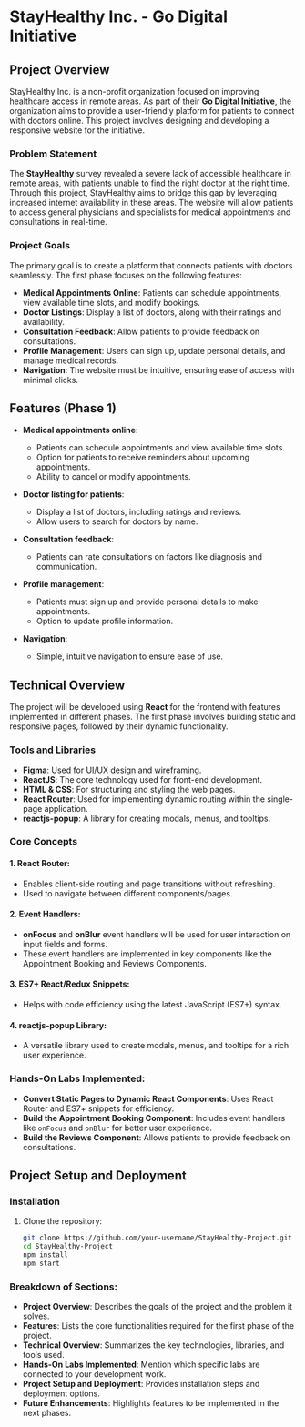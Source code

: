# StayHealthy Inc. - Go Digital Initiative

## Project Overview

StayHealthy Inc. is a non-profit organization focused on improving healthcare access in remote areas. As part of their **Go Digital Initiative**, the organization aims to provide a user-friendly platform for patients to connect with doctors online. This project involves designing and developing a responsive website for the initiative.

### Problem Statement

The **StayHealthy** survey revealed a severe lack of accessible healthcare in remote areas, with patients unable to find the right doctor at the right time. Through this project, StayHealthy aims to bridge this gap by leveraging increased internet availability in these areas. The website will allow patients to access general physicians and specialists for medical appointments and consultations in real-time.

### Project Goals

The primary goal is to create a platform that connects patients with doctors seamlessly. The first phase focuses on the following features:
- **Medical Appointments Online**: Patients can schedule appointments, view available time slots, and modify bookings.
- **Doctor Listings**: Display a list of doctors, along with their ratings and availability.
- **Consultation Feedback**: Allow patients to provide feedback on consultations.
- **Profile Management**: Users can sign up, update personal details, and manage medical records.
- **Navigation**: The website must be intuitive, ensuring ease of access with minimal clicks.

## Features (Phase 1)

- **Medical appointments online**: 
  - Patients can schedule appointments and view available time slots.
  - Option for patients to receive reminders about upcoming appointments.
  - Ability to cancel or modify appointments.
  
- **Doctor listing for patients**:
  - Display a list of doctors, including ratings and reviews.
  - Allow users to search for doctors by name.

- **Consultation feedback**:
  - Patients can rate consultations on factors like diagnosis and communication.

- **Profile management**:
  - Patients must sign up and provide personal details to make appointments.
  - Option to update profile information.
  
- **Navigation**:
  - Simple, intuitive navigation to ensure ease of use.

## Technical Overview

The project will be developed using **React** for the frontend with features implemented in different phases. The first phase involves building static and responsive pages, followed by their dynamic functionality.

### Tools and Libraries

- **Figma**: Used for UI/UX design and wireframing.
- **ReactJS**: The core technology used for front-end development.
- **HTML & CSS**: For structuring and styling the web pages.
- **React Router**: Used for implementing dynamic routing within the single-page application.
- **reactjs-popup**: A library for creating modals, menus, and tooltips.

### Core Concepts

#### 1. **React Router**:
   - Enables client-side routing and page transitions without refreshing.
   - Used to navigate between different components/pages.

#### 2. **Event Handlers**:
   - **onFocus** and **onBlur** event handlers will be used for user interaction on input fields and forms.
   - These event handlers are implemented in key components like the Appointment Booking and Reviews Components.

#### 3. **ES7+ React/Redux Snippets**:
   - Helps with code efficiency using the latest JavaScript (ES7+) syntax.

#### 4. **reactjs-popup Library**:
   - A versatile library used to create modals, menus, and tooltips for a rich user experience.

### Hands-On Labs Implemented:

- **Convert Static Pages to Dynamic React Components**: Uses React Router and ES7+ snippets for efficiency.
- **Build the Appointment Booking Component**: Includes event handlers like `onFocus` and `onBlur` for better user experience.
- **Build the Reviews Component**: Allows patients to provide feedback on consultations.

## Project Setup and Deployment

### Installation

1. Clone the repository:
   ```bash
   git clone https://github.com/your-username/StayHealthy-Project.git
   cd StayHealthy-Project
   npm install
   npm start

### Breakdown of Sections:
- **Project Overview**: Describes the goals of the project and the problem it solves.
- **Features**: Lists the core functionalities required for the first phase of the project.
- **Technical Overview**: Summarizes the key technologies, libraries, and tools used.
- **Hands-On Labs Implemented**: Mention which specific labs are connected to your development work.
- **Project Setup and Deployment**: Provides installation steps and deployment options.
- **Future Enhancements**: Highlights features to be implemented in the next phases.